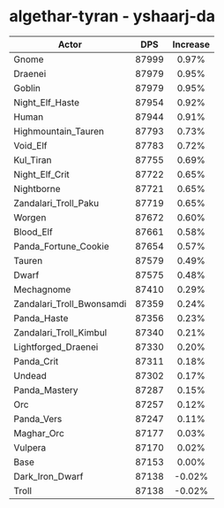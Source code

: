 # algethar-tyran - yshaarj-da
| Actor | DPS | Increase |
|---|:---:|:---:|
|Gnome|87999|0.97%|
|Draenei|87979|0.95%|
|Goblin|87979|0.95%|
|Night_Elf_Haste|87954|0.92%|
|Human|87944|0.91%|
|Highmountain_Tauren|87793|0.73%|
|Void_Elf|87783|0.72%|
|Kul_Tiran|87755|0.69%|
|Night_Elf_Crit|87722|0.65%|
|Nightborne|87721|0.65%|
|Zandalari_Troll_Paku|87719|0.65%|
|Worgen|87672|0.60%|
|Blood_Elf|87661|0.58%|
|Panda_Fortune_Cookie|87654|0.57%|
|Tauren|87579|0.49%|
|Dwarf|87575|0.48%|
|Mechagnome|87410|0.29%|
|Zandalari_Troll_Bwonsamdi|87359|0.24%|
|Panda_Haste|87356|0.23%|
|Zandalari_Troll_Kimbul|87340|0.21%|
|Lightforged_Draenei|87330|0.20%|
|Panda_Crit|87311|0.18%|
|Undead|87302|0.17%|
|Panda_Mastery|87287|0.15%|
|Orc|87257|0.12%|
|Panda_Vers|87247|0.11%|
|Maghar_Orc|87177|0.03%|
|Vulpera|87170|0.02%|
|Base|87153|0.00%|
|Dark_Iron_Dwarf|87138|-0.02%|
|Troll|87138|-0.02%|
